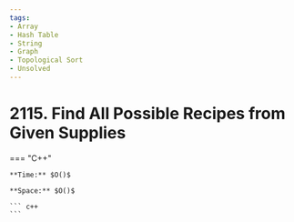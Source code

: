 ```yaml
---
tags:
- Array
- Hash Table
- String
- Graph
- Topological Sort
- Unsolved
---
```



# 2115. Find All Possible Recipes from Given Supplies

=== "C++"

    **Time:** $O()$

    **Space:** $O()$

    ``` c++
    ```
